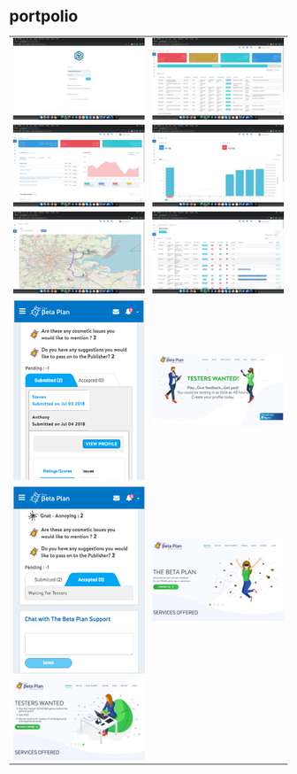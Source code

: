 # portpolio

|  |  |
|---|---|
|![axioncore.com1.png](images/axioncore.com1.png)|![axioncore.com2.png](images/axioncore.com2.png)|
|![axioncore.com3.png](images/axioncore.com3.png)|![axioncore.com4.png](images/axioncore.com4.png)|
|![axioncore.com5.png](images/axioncore.com5.png)|![axioncore.com6.png](images/axioncore.com6.png)|
|![thebetaplan.com_1.png](images/thebetaplan.com_1.png)|![thebetaplan.com_6.png](images/thebetaplan.com_6.png)|
|![thebetaplan.com_3.png](images/thebetaplan.com_3.png)|![thebetaplan.com_4.png](images/thebetaplan.com_4.png)|
|![thebetaplan.com_5.png](images/thebetaplan.com_5.png)|
